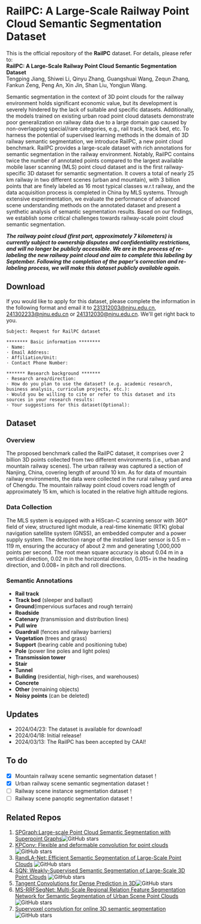 # RailPC: A Large-Scale Railway Point Cloud Semantic Segmentation Dataset

This is the official repository of the **RailPC** dataset. For details, please refer to:<br />
**RailPC: A Large-Scale Railway Point Cloud Semantic Segmentation Dataset** <br />
Tengping Jiang, Shiwei Li, Qinyu Zhang, Guangshuai Wang, Zequn Zhang, Fankun Zeng, Peng An, Xin Jin, Shan Liu, Yongjun Wang.<br />


Semantic segmentation in the context of 3D point clouds for the railway environment holds significant economic value, 
but its development is severely hindered by the lack of suitable and specific datasets. 
Additionally, the models trained on existing urban road point cloud datasets demonstrate poor generalization on railway data due to a large domain gap caused by non-overlapping special/rare categories, 
e.g., rail track, track bed, etc. To harness the potential of supervised learning methods in the domain of 3D railway semantic segmentation, we introduce RailPC, 
a new point cloud benchmark. RailPC provides a large-scale dataset with rich annotations for semantic segmentation in the railway environment. 
Notably, RailPC contains twice the number of annotated points compared to the largest available mobile laser scanning (MLS) point cloud dataset and is the first railway-specific 3D dataset for semantic segmentation. 
It covers a total of nearly 25 km railway in two different scenes (urban and mountain), with 3 billion points that are finely labeled as 16 most typical classes w.r.t railway, 
and the data acquisition process is completed in China by MLS systems. Through extensive experimentation, 
we evaluate the performance of advanced scene understanding methods on the annotated dataset and present a synthetic analysis of semantic segmentation results. 
Based on our findings, we establish some critical challenges towards railway-scale point cloud semantic segmentation.

***The railway point cloud (first part, approximately 7 kilometers) is currently subject to ownership disputes and confidentiality restrictions, and will no longer be publicly accessible. We are in the process of re-labeling the new railway point cloud and aim to complete this labeling by September. Following the completion of the paper's correction and re-labeling process, we will make this dataset publicly available again.***


## Download
If you would like to apply for this dataset, please complete the information in the following format and email it to 231312003@njnu.edu.cn, 241302233@njnu.edu.cn or 241312030@njnu.edu.cn. We'll get right back to you. <br />
  
	Subject: Request for RailPC dataset 
 
    ******** Basic information ********
    · Name:
    · Email Address:
    · Affiliation/Unit:
    · Contact Phone Number:
    
    ******* Research background *******
    · Research area/direction:
    · How do you plan to use the dataset? (e.g. academic research, business analysis, curriculum projects, etc.):
    · Would you be willing to cite or refer to this dataset and its sources in your research results:
    · Your suggestions for this dataset(Optional):
    
## Dataset

### Overview

The proposed benchmark called the RailPC dataset, it comprises over 2 billion 3D points collected from two different environments (i.e., urban and mountain railway scenes). 
The urban railway was captured a section of Nanjing, China, covering length of around 10 km. As for data of mountain railway environments, 
the data were collected in the rural railway yard area of Chengdu. The mountain railway point cloud covers road length of approximately 15 km, which is located in the relative high altitude regions.


### Data Collection

The MLS system is equipped with a HiScan-C scanning sensor with 360° field of view, 
structured light module, a real-time kinematic (RTK) global navigation satellite system (GNSS), 
an embedded computer and a power supply system. The detection range of the installed laser sensor is 0.5 m – 119 m, 
ensuring the accuracy of about 2 mm and generating 1,000,000 points per second. 
The root mean square accuracy is about 0.04 m in a vertical direction, 0.02 m in the horizontal direction, 
0.015◦ in the heading direction, and 0.008◦ in pitch and roll directions. 

### Semantic Annotations

- **Rail track**
- **Track bed** (sleeper and ballast)
- **Ground**(impervious surfaces and rough terrain)
- **Roadside**
- **Catenary** (transmission and distribution lines)
- **Pull wire**
- **Guardrail** (fences and railway barriers)
- **Vegetation** (trees and grass)
- **Support** (bearing cable and positioning tube)
- **Pole** (power line poles and light poles)
- **Transmission tower**
- **Stair**
- **Tunnel**
- **Building** (residential, high-rises, and warehouses)
- **Concrete**
- **Other** (remaining objects)
- **Noisy points** (can be deleted)


## Updates
* 2024/04/23: The dataset is available for download!
* 2024/04/18: Initial release!
* 2024/03/13: The RailPC has been accepted by CAAI!

## To do
- [x] Mountain railway scene semantic segmentation dataset！
- [x] Urban railway scene semantic segmentation dataset！
- [ ] Railway scene instance segmentation dataset！
- [ ] Railway scene panoptic segmentation dataset！

## Related Repos
1. [SPGraph:Large-scale Point Cloud Semantic Segmentation with Superpoint Graphs](https://github.com/loicland/superpoint_graph)![GitHub stars](https://img.shields.io/github/stars/loicland/superpoint_graph.svg?style=flat&label=Star)
2. [KPConv: Flexible and deformable convolution for point clouds](https://github.com/HuguesTHOMAS/KPConv)![GitHub stars](https://img.shields.io/github/stars/HuguesTHOMAS/KPConv.svg?style=flat&label=Star)
3. [RandLA-Net: Efficient Semantic Segmentation of Large-Scale Point Clouds](https://github.com/QingyongHu/RandLA-Net) ![GitHub stars](https://img.shields.io/github/stars/QingyongHu/RandLA-Net.svg?style=flat&label=Star)
4. [SQN: Weakly-Supervised Semantic Segmentation of Large-Scale 3D Point Clouds](https://github.com/QingyongHu/SQN) ![GitHub stars](https://img.shields.io/github/stars/QingyongHu/SQN.svg?style=flat&label=Star)
5. [Tangent Convolutions for Dense Prediction in 3D](https://github.com/tatarchm/tangent_conv)![GitHub stars](https://img.shields.io/github/stars/tatarchm/tangent_conv.svg?style=flat&label=Star)
6. [MS-RRFSegNet: Multi-Scale Regional Relation Feature Segmentation Network for Semantic Segmentation of Urban Scene Point Clouds](https://github.com/Megasister/MS_RRFSegNet)![GitHub stars](https://img.shields.io/github/stars/Megasister/MS_RRFSegNet.svg?style=flat&label=Star)
7. [Supervoxel convolution for online 3D semantic segmentation](https://github.com/shishenghuang/SVNet_jittor)![GitHub stars](https://img.shields.io/github/stars/shishenghuang/SVNet_jittor.svg?style=flat&label=Star)
 
